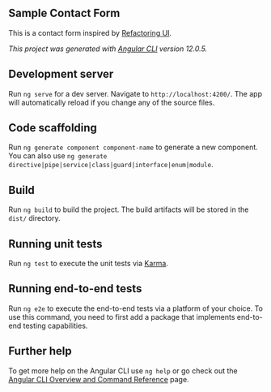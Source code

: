 
## Sample Contact Form

This is a contact form inspired by [Refactoring UI](https://www.refactoringui.com/book).

*This project was generated with [Angular CLI](https://github.com/angular/angular-cli) version 12.0.5.*

  

## Development server

  

Run `ng serve` for a dev server. Navigate to `http://localhost:4200/`. The app will automatically reload if you change any of the source files.

  

## Code scaffolding

  

Run `ng generate component component-name` to generate a new component. You can also use `ng generate directive|pipe|service|class|guard|interface|enum|module`.

  

## Build

  

Run `ng build` to build the project. The build artifacts will be stored in the `dist/` directory.

  

## Running unit tests

  

Run `ng test` to execute the unit tests via [Karma](https://karma-runner.github.io).

  

## Running end-to-end tests

  

Run `ng e2e` to execute the end-to-end tests via a platform of your choice. To use this command, you need to first add a package that implements end-to-end testing capabilities.

  

## Further help

  

To get more help on the Angular CLI use `ng help` or go check out the [Angular CLI Overview and Command Reference](https://angular.io/cli) page.